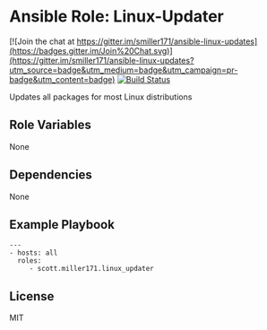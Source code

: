 # Ansible Role: Linux-Updater
[![Join the chat at https://gitter.im/smiller171/ansible-linux-updates](https://badges.gitter.im/Join%20Chat.svg)](https://gitter.im/smiller171/ansible-linux-updates?utm_source=badge&utm_medium=badge&utm_campaign=pr-badge&utm_content=badge)
[![Build Status](https://travis-ci.org/smiller171/ansible-linux-updates.svg)](https://travis-ci.org/smiller171/ansible-linux-updates)

Updates all packages for most Linux distributions

## Role Variables
None

## Dependencies
None

## Example Playbook
    ---
    - hosts: all
      roles:
         - scott.miller171.linux_updater

## License
MIT
